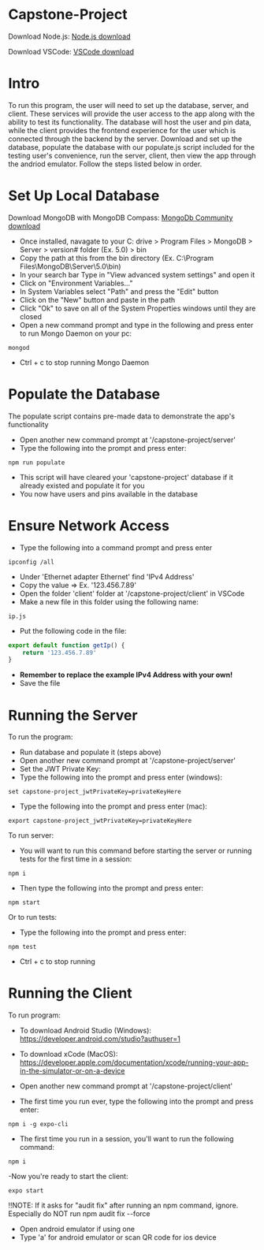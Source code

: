 # Capstone-Project

Download Node.js:
[Node.js download](https://nodejs.org/en/download/)

Download VSCode:
[VSCode download](https://code.visualstudio.com/download)

# Intro
To run this program, the user will need to set up the database, server, and client. These services will provide the user access to the app along with the ability to test its functionality. The database will host the user and pin data, while the client provides the frontend experience for the user which is connected through the backend by the server. Download and set up the database, populate the database with our populate.js script included for the testing user's convenience, run the server, client, then view the app through the andriod emulator. Follow the steps listed below in order.

# Set Up Local Database

Download MongoDB with MongoDB Compass:
[MongoDb Community download](https://www.mongodb.com/try/download/community)

- Once installed, navagate to your C: drive > Program Files > MongoDB > Server > version# folder (Ex. 5.0) > bin
- Copy the path at this from the bin directory (Ex. C:\Program Files\MongoDB\Server\5.0\bin)
- In your search bar Type in "View advanced system settings" and open it
- Click on "Environment Variables..."
- In System Variables select "Path" and press the "Edit" button
- Click on the "New" button and paste in the path
- Click "Ok" to save on all of the System Properties windows until they are closed
- Open a new command prompt and type in the following and press enter to run Mongo Daemon on your pc:

```console
mongod
```

- Ctrl + c to stop running Mongo Daemon

# Populate the Database
The populate script contains pre-made data to demonstrate the app's functionality
- Open another new command prompt at '/capstone-project/server'
- Type the following into the prompt and press enter:

```console
npm run populate
```

- This script will have cleared your 'capstone-project' database if it already existed and populate it for you
- You now have users and pins available in the database

# Ensure Network Access
- Type the following into a command prompt and press enter

```console
ipconfig /all
```

- Under 'Ethernet adapter Ethernet' find 'IPv4 Address'
- Copy the value => Ex. '123.456.7.89'
- Open the folder 'client' folder at '/capstone-project/client' in VSCode
- Make a new file in this folder using the following name:

```file name
ip.js
```

- Put the following code in the file:

```js
export default function getIp() {
    return '123.456.7.89'
}
```

- **Remember to replace the example IPv4 Address with your own!**
- Save the file

# Running the Server

To run the program:

- Run database and populate it (steps above)
- Open another new command prompt at '/capstone-project/server'
- Set the JWT Private Key:
- Type the following into the prompt and press enter (windows):

```console
set capstone-project_jwtPrivateKey=privateKeyHere
```

- Type the following into the prompt and press enter (mac):

```console
export capstone-project_jwtPrivateKey=privateKeyHere
```

To run server:
- You will want to run this command before starting the server or running tests for the first time in a session:
```console
npm i
```

- Then type the following into the prompt and press enter:
```console
npm start
```

Or to run tests:

- Type the following into the prompt and press enter:

```console
npm test
```

- Ctrl + c to stop running

# Running the Client

To run program:

- To download Android Studio (Windows): https://developer.android.com/studio?authuser=1
- To download xCode (MacOS): https://developer.apple.com/documentation/xcode/running-your-app-in-the-simulator-or-on-a-device
- Open another new command prompt at '/capstone-project/client'

- The first time you run ever, type the following into the prompt and press enter:
```console
npm i -g expo-cli 
```
- The first time you run in a session, you'll want to run the following command:
```console
npm i
```

-Now you're ready to start the client:

```console
expo start
```
!!NOTE: If it asks for "audit fix" after running an npm command, ignore. Especially do NOT run npm audit fix --force

- Open android emulator if using one
- Type 'a' for android emulator or scan QR code for ios device
